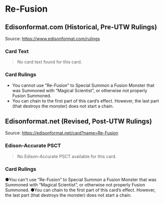 # Re-Fusion

## Edisonformat.com (Historical, Pre-UTW Rulings)

Source: https://www.edisonformat.com/rulings

### Card Text

> No card text found for this card.

### Card Rulings

*   You cannot use “Re-Fusion” to Special Summon a Fusion Monster that was Summoned with “Magical Scientist”, or otherwise not properly Fusion Summoned.
*   You can chain to the first part of this card’s effect. However, the last part (that destroys the monster) does not start a chain.

## Edisonformat.net (Revised, Post-UTW Rulings)

Source: https://edisonformat.net/card?name=Re-Fusion

### Edison-Accurate PSCT

> No Edison-Accurate PSCT available for this card.

### Card Rulings

●You can't use “Re-Fusion” to Special Summon a Fusion Monster that was Summoned with “Magical Scientist”, or otherwise not properly Fusion Summoned.
●You can chain to the first part of this card’s effect. However, the last part (that destroys the monster) does not start a chain.
            